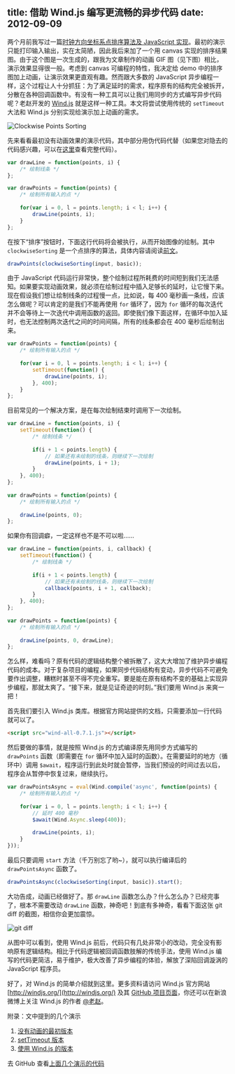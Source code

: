 title: 借助 Wind.js 编写更流畅的异步代码
date: 2012-09-09
---
两个月前我写过一篇[时钟方向坐标系点排序算法及 JavaScript 实现](#/blog/articles/2012/clockwise-points-sorting)。最初的演示只能打印输入输出，实在太简陋，因此我后来加了一个用 canvas 实现的排序结果图。由于这个图是一次生成的，跟我为文章制作的动画 GIF 图（见下图）相比，演示效果显得很一般。考虑到 canvas 可编程的特性，我决定给 demo 中的排序图加上动画，让演示效果更直观有趣。然而跟大多数的 JavaScript 异步编程一样，这个过程让人十分抓狂：为了满足延时的需求，程序原有的结构完全被拆开，分散在各种回调函数中。有没有一种工具可以让我们用同步的方式编写异步代码呢？老赵开发的 [Wind.js](http://windjs.org/) 就是这样一种工具。本文将尝试使用传统的 `setTimeout` 大法和 Wind.js 分别实现给演示加上动画的需求。

![Clockwise Points Sorting](/assets/images/2012/07/clockwise-points-sorting.gif)

先来看看最初没有动画效果的演示代码，其中部分用伪代码代替（如果您对隐去的代码感兴趣，可以在[这里](https://github.com/myst729/clockwise-points-sorting/blob/gh-pages/demo1.html)查看完整代码）。<!-- more -->

```js
var drawLine = function(points, i) {
    /* 绘制线条 */
};

var drawPoints = function(points) {
    /* 绘制所有输入的点 */
 
    for(var i = 0, l = points.length; i < l; i++) {
        drawLine(points, i);
    }
};
```

在按下“排序”按钮时，下面这行代码将会被执行，从而开始图像的绘制。其中 `clockwiseSorting` 是一个点排序的算法，具体内容请阅读[前文](#/blog/articles/2012/clockwise-points-sorting)。

```js
drawPoints(clockwiseSorting(input, basic));
```

由于 JavaScript 代码运行非常快，整个绘制过程所耗费的时间短到我们无法感知。如果要实现动画效果，就必须在绘制过程中插入足够长的延时，让它慢下来。现在假设我们想让绘制线条的过程慢一点，比如说，每 400 毫秒画一条线，应该怎么做呢？可以肯定的是我们不能再使用 `for` 循环了，因为 `for` 循环的每次迭代并不会等待上一次迭代中调用函数的返回。即使我们像下面这样，在循环中加入延时，也无法控制两次迭代之间的时间间隔，所有的线条都会在 400 毫秒后绘制出来。

```js
var drawPoints = function(points) {
    /* 绘制所有输入的点 */
 
    for(var i = 0, l = points.length; i < l; i++) {
        setTimeout(function() {
            drawLine(points, i);
        }, 400);
    }
};
```

目前常见的一个解决方案，是在每次绘制结束时调用下一次绘制。

```js
var drawLine = function(points, i) {
    setTimeout(function() {
        /* 绘制线条 */
 
        if(i + 1 < points.length) {
            // 如果还有未绘制的线条，则继续下一次绘制
            drawLine(points, i + 1);
        }
    }, 400);
};
 
var drawPoints = function(points) {
    /* 绘制所有输入的点 */
 
    drawLine(points, 0);
};
```

如果你有回调癖，一定这样也不是不可以啦……

```js
var drawLine = function(points, i, callback) {
    setTimeout(function() {
        /* 绘制线条 */
 
        if(i + 1 < points.length) {
            // 如果还有未绘制的线条，则继续下一次绘制
            callback(points, i + 1, callback);
        }
    }, 400);
};
 
var drawPoints = function(points) {
    /* 绘制所有输入的点 */
 
    drawLine(points, 0, drawLine);
};
```

怎么样，难看吗？原有代码的逻辑结构整个被拆散了，这大大增加了维护异步编程代码的成本。对于复杂项目的编程，如果同步代码结构有变动，异步代码不可避免要作出调整，糟糕时甚至不得不完全重写。要是能在原有结构不变的基础上实现异步编程，那就太爽了。“接下来，就是见证奇迹的时刻。”我们要用 Wind.js 来爽一把！

首先我们要引入 Wind.js 类库。根据官方网站提供的文档，只需要添加一行代码就可以了。

```html
<script src="wind-all-0.7.1.js"></script>
```

然后要做的事情，就是按照 Wind.js 的方式编译原先用同步方式编写的 `drawPoints` 函数（即需要在 `for` 循环中加入延时的函数）。在需要延时的地方（循环中）调用 `$await`，程序运行到此处时就会暂停，当我们预设的时间过去以后，程序会从暂停中恢复过来，继续执行。

```js
var drawPointsAsync = eval(Wind.compile('async', function(points) {
    /* 绘制所有输入的点 */
 
    for(var i = 0, l = points.length; i < l; i++) {
        // 延时 400 毫秒
        $await(Wind.Async.sleep(400));
 
        drawLine(points, i);
    }
}));
```

最后只要调用 `start` 方法（千万别忘了哟~），就可以执行编译后的 `drawPointsAsync` 函数了。

```js
drawPointsAsync(clockwiseSorting(input, basic)).start();
```

大功告成，动画已经做好了。那 `drawLine` 函数怎么办？什么怎么办？已经完事了，根本不需要改动 `drawLine` 函数，神奇吧！到底有多神奇，看看下面这张 git diff 的截图，相信你会更加震惊。

![git diff](/assets/images/2012/09/windjs-git-diff.png)

从图中可以看到，使用 Wind.js 前后，代码只有几处非常小的改动，完全没有影响原有逻辑结构。相比于代码逻辑被回调函数肢解的传统手法，使用 Wind.js 编写的代码更简洁，易于维护，极大改善了异步编程的体验，解放了深陷回调漩涡的 JavaScript 程序员。

好了，对 Wind.js 的简单介绍就到这里。更多资料请访问 Wind.js 官方网站 [http://windjs.org/](http://windjs.org/) 及其 [GitHub 项目页面](https://github.com/JeffreyZhao/wind)，你还可以在新浪微博上关注 Wind.js 的作者 [@老赵](http://weibo.com/jeffz)。

附录：文中提到的几个演示

1. [没有动画的最初版本](/clockwise-points-sorting/demo1.html)
2. [setTimeout 版本](/clockwise-points-sorting/demo2.html)
3. [使用 Wind.js 的版本](/clockwise-points-sorting/demo3.html)

去 GitHub 查看[上面几个演示的代码](https://github.com/myst729/clockwise-points-sorting)